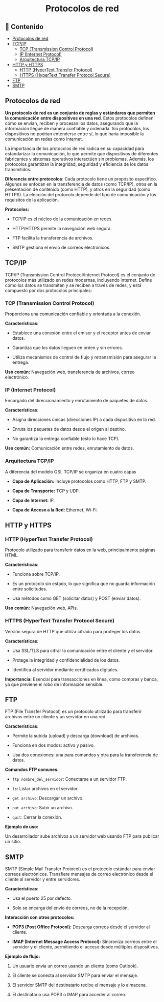 <h1 align="center">Protocolos de red</h1>

<h2>📑 Contenido</h2>

- [Protocolos de red](#protocolos-de-red)
- [TCP/IP](#tcpip)
  - [TCP (Transmission Control Protocol)](#tcp-transmission-control-protocol)
  - [IP (Internet Protocol)](#ip-internet-protocol)
  - [Arquitectura TCP/IP](#arquitectura-tcpip)
- [HTTP y HTTPS](#http-y-https)
  - [HTTP (HyperText Transfer Protocol)](#http-hypertext-transfer-protocol)
  - [HTTPS (HyperText Transfer Protocol Secure)](#https-hypertext-transfer-protocol-secure)
- [FTP](#ftp)
- [SMTP](#smtp)

## Protocolos de red

**Un protocolo de red es un conjunto de reglas y estándares que permiten la comunicación entre dispositivos en una red**. Estos protocolos definen cómo se envían, reciben y procesan los datos, asegurando que la información llegue de manera confiable y ordenada. Sin protocolos, los dispositivos no podrían entenderse entre sí, lo que haría imposible la comunicación en redes como Internet.

La importancia de los protocolos de red radica en su capacidad para estandarizar la comunicación, lo que permite que dispositivos de diferentes fabricantes y sistemas operativos interactúen sin problemas. Además, los protocolos garantizan la integridad, seguridad y eficiencia de los datos transmitidos.

**Diferencia entre protocolos:** Cada protocolo tiene un propósito específico. Algunos se enfocan en la transferencia de datos (como TCP/IP), otros en la presentación de contenido (como HTTP), y otros en la seguridad (como HTTPS). La elección del protocolo depende del tipo de comunicación y los requisitos de la aplicación.

**Protocolos:**

- TCP/IP es el núcleo de la comunicación en redes.

- HTTP/HTTPS permite la navegación web segura.

- FTP facilita la transferencia de archivos.

- SMTP gestiona el envío de correos electrónicos.

## TCP/IP

TCP/IP (Transmission Control Protocol/Internet Protocol) es el conjunto de protocolos más utilizado en redes modernas, incluyendo Internet. Define cómo los datos se transmiten y se reciben a través de redes, y está compuesto por dos protocolos principales:

### TCP (Transmission Control Protocol)

Proporciona una comunicación confiable y orientada a la conexión.

**Características:**

- Establece una conexión entre el emisor y el receptor antes de enviar datos.

- Garantiza que los datos lleguen en orden y sin errores.

- Utiliza mecanismos de control de flujo y retransmisión para asegurar la entrega.

**Uso común:** Navegación web, transferencia de archivos, correo electrónico.

### IP (Internet Protocol)

Encargado del direccionamiento y enrutamiento de paquetes de datos.

**Características:**

- Asigna direcciones únicas (direcciones IP) a cada dispositivo en la red.

- Enruta los paquetes de datos desde el origen al destino.

- No garantiza la entrega confiable (esto lo hace TCP).

**Uso común:** Comunicación entre redes, enrutamiento de datos.

### Arquitectura TCP/IP

A diferencia del modelo OSI, TCP/IP se organiza en cuatro capas

- **Capa de Aplicación:** Incluye protocolos como HTTP, FTP y SMTP.

- **Capa de Transporte:** TCP y UDP.

- **Capa de Internet:** IP.

- **Capa de Acceso a la Red:** Ethernet, Wi-Fi.

## HTTP y HTTPS

### HTTP (HyperText Transfer Protocol)

Protocolo utilizado para transferir datos en la web, principalmente páginas HTML.

**Características:**

- Funciona sobre TCP/IP.

- Es un protocolo sin estado, lo que significa que no guarda información entre solicitudes.

- Usa métodos como GET (solicitar datos) y POST (enviar datos).

**Uso común:** Navegación web, APIs.

### HTTPS (HyperText Transfer Protocol Secure)

Versión segura de HTTP que utiliza cifrado para proteger los datos.

**Características:**

- Usa SSL/TLS para cifrar la comunicación entre el cliente y el servidor.

- Protege la integridad y confidencialidad de los datos.

- Identifica al servidor mediante certificados digitales.

**Importancia:** Esencial para transacciones en línea, como compras y banca, ya que previene el robo de información sensible.

## FTP

FTP (File Transfer Protocol) es un protocolo utilizado para transferir archivos entre un cliente y un servidor en una red.

**Características:**

- Permite la subida (upload) y descarga (download) de archivos.

- Funciona en dos modos: activo y pasivo.

- Usa dos conexiones: una para comandos y otra para la transferencia de datos.

**Comandos FTP comunes:**

- `ftp nombre_del_servidor`: Conectarse a un servidor FTP.

- `ls`: Listar archivos en el servidor.

- `get archivo`: Descargar un archivo.

- `put archivo`: Subir un archivo.

- `quit`: Cerrar la conexión.

**Ejemplo de uso:**

Un desarrollador sube archivos a un servidor web usando FTP para publicar un sitio.

## SMTP

SMTP (Simple Mail Transfer Protocol) es el protocolo estándar para enviar correos electrónicos. Transfiere mensajes de correo electrónico desde el cliente al servidor y entre servidores.

**Características:**

- Usa el puerto 25 por defecto.

- Solo se encarga del envío de correos, no de la recepción.

**Interacción con otros protocolos:**

- **POP3 (Post Office Protocol):** Descarga correos desde el servidor al cliente.

- **IMAP (Internet Message Access Protocol):** Sincroniza correos entre el servidor y el cliente, permitiendo el acceso desde múltiples dispositivos.

**Ejemplo de flujo:**

1. Un usuario envía un correo usando un cliente (como Outlook).

1. El cliente se conecta al servidor SMTP para enviar el mensaje.

1. El servidor SMTP del destinatario recibe el mensaje y lo almacena.

1. El destinatario usa POP3 o IMAP para acceder al correo.
